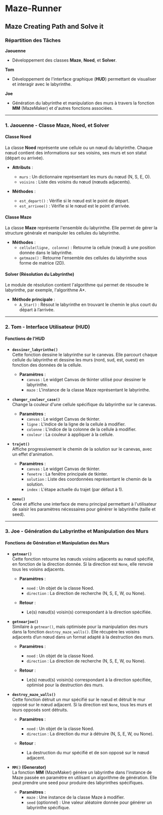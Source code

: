 # Maze-Runner
## Maze Creating Path and Solve it

### Répartition des Tâches

**Jaouenne**  
- Développement des classes **Maze**, **Noed**, et **Solver**.

**Tom**  
- Développement de l'interface graphique (**HUD**) permettant de visualiser et interagir avec le labyrinthe.

**Joe**  
- Génération du labyrinthe et manipulation des murs à travers la fonction **MM** (MazeMaker) et d'autres fonctions associées.

---

### **1. Jaouenne - Classe Maze, Noed, et Solver**

#### **Classe Noed**
La classe **Noed** représente une cellule ou un nœud du labyrinthe. Chaque nœud contient des informations sur ses voisins, ses murs et son statut (départ ou arrivée).

- **Attributs** :
  - `murs` : Un dictionnaire représentant les murs du nœud (N, S, E, O).
  - `voisins` : Liste des voisins du nœud (nœuds adjacents).
  
- **Méthodes** :
  - `est_depart()` : Vérifie si le nœud est le point de départ.
  - `est_arrivee()` : Vérifie si le nœud est le point d'arrivée.

#### **Classe Maze**
La classe **Maze** représente l'ensemble du labyrinthe. Elle permet de gérer la structure générale et manipuler les cellules du labyrinthe.

- **Méthodes** :
  - `cellule(ligne, colonne)` : Retourne la cellule (nœud) à une position donnée dans le labyrinthe.
  - `getmaze()` : Retourne l'ensemble des cellules du labyrinthe sous forme de matrice (2D).

#### **Solver (Résolution du Labyrinthe)**
Le module de résolution contient l'algorithme qui permet de résoudre le labyrinthe, par exemple, l'algorithme A*.

- **Méthode principale** :
  - `A_Star()` : Résout le labyrinthe en trouvant le chemin le plus court du départ à l’arrivée.

---

### **2. Tom - Interface Utilisateur (HUD)**

#### **Fonctions de l'HUD**

- **`dessiner_labyrinthe()`**  
  Cette fonction dessine le labyrinthe sur le canevas. Elle parcourt chaque cellule du labyrinthe et dessine les murs (nord, sud, est, ouest) en fonction des données de la cellule.

  - **Paramètres** :
    - `canvas` : Le widget Canvas de tkinter utilisé pour dessiner le labyrinthe.
    - `maze` : L'instance de la classe Maze représentant le labyrinthe.

- **`changer_couleur_case()`**  
  Change la couleur d'une cellule spécifique du labyrinthe sur le canevas.

  - **Paramètres** :
    - `canvas` : Le widget Canvas de tkinter.
    - `ligne` : L'indice de la ligne de la cellule à modifier.
    - `colonne` : L'indice de la colonne de la cellule à modifier.
    - `couleur` : La couleur à appliquer à la cellule.

- **`trajet()`**  
  Affiche progressivement le chemin de la solution sur le canevas, avec un effet d'animation.

  - **Paramètres** :
    - `canvas` : Le widget Canvas de tkinter.
    - `fenetre` : La fenêtre principale de tkinter.
    - `solution` : Liste des coordonnées représentant le chemin de la solution.
    - `index` : L'étape actuelle du trajet (par défaut à 1).

- **`menu()`**  
  Crée et affiche une interface de menu principal permettant à l'utilisateur de saisir les paramètres nécessaires pour générer le labyrinthe (taille et seed).

---

### **3. Joe - Génération du Labyrinthe et Manipulation des Murs**

#### **Fonctions de Génération et Manipulation des Murs**

- **`getnear()`**  
  Cette fonction retourne les nœuds voisins adjacents au nœud spécifié, en fonction de la direction donnée. Si la direction est `None`, elle renvoie tous les voisins adjacents.

  - **Paramètres** :
    - `noed` : Un objet de la classe Noed.
    - `direction` : La direction de recherche (N, S, E, W, ou None).

  - **Retour** :
    - Le(s) nœud(s) voisin(s) correspondant à la direction spécifiée.

- **`getnearjoe()`**  
  Similaire à `getnear()`, mais optimisée pour la manipulation des murs dans la fonction `destroy_maze_walls()`. Elle récupère les voisins adjacents d’un nœud dans un format adapté à la destruction des murs.

  - **Paramètres** :
    - `noed` : Un objet de la classe Noed.
    - `direction` : La direction de recherche (N, S, E, W, ou None).

  - **Retour** :
    - Le(s) nœud(s) voisin(s) correspondant à la direction spécifiée, optimisé pour la destruction des murs.

- **`destroy_maze_walls()`**  
  Cette fonction détruit un mur spécifié sur le nœud et détruit le mur opposé sur le nœud adjacent. Si la direction est `None`, tous les murs et leurs opposés sont détruits.

  - **Paramètres** :
    - `noed` : Un objet de la classe Noed.
    - `direction` : La direction du mur à détruire (N, S, E, W, ou None).

  - **Retour** :
    - La destruction du mur spécifié et de son opposé sur le nœud adjacent.

- **`MM()` (Generator)**  
  La fonction **MM** (MazeMaker) génère un labyrinthe dans l'instance de Maze passée en paramètre en utilisant un algorithme de génération. Elle peut prendre une seed pour produire des labyrinthes spécifiques.

  - **Paramètres** :
    - `maze` : Une instance de la classe Maze à modifier.
    - `seed` (optionnel) : Une valeur aléatoire donnée pour générer un labyrinthe spécifique.

